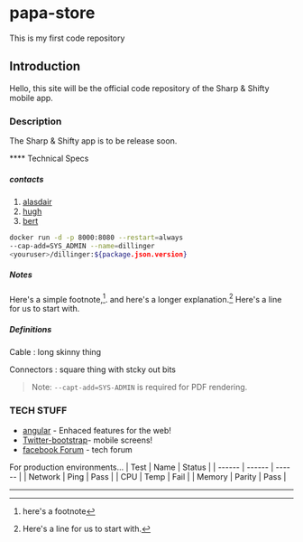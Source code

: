 # papa-store
This is my first code repository
## Introduction
Hello, this site will be the official code repository of the Sharp & Shifty mobile app.

### Description
The Sharp & Shifty app is to be release soon.

**** Technical Specs

##### contacts
1. [alasdair]
2. [hugh]
3. [bert]

```sh
docker run -d -p 8000:8080 --restart=always
--cap-add=SYS_ADMIN --name=dillinger
<youruser>/dillinger:${package.json.version}
```
##### _Notes_

Here's a simple footnote,[^1]. and here's a longer explanation.[^bignote]
Here's a line for us to start with.


##### Definitions

Cable
: long skinny thing

Connectors
: square thing with stcky out bits

> Note: `--capt-add=SYS-ADMIN` is required for PDF rendering.

### __TECH STUFF__

- [angular] - Enhaced features for the web!
- [Twitter-bootstrap]- mobile screens!
- [facebook Forum] - tech forum

For production environments...
| Test | Name | Status |
| ------ | ------ | ------ |
| Network | Ping | Pass |
| CPU | Temp | Fail |
| Memory | Parity | Pass |

____

[alasdair]: ag@sharp.net
[hugh]: hs@sharp.net
[bert]: bw@ssharp.net
[angular]: <http://angular.com>
[twitter-bootstrap]: <http://twitter.net>
[facebook Forum]: <http://faacebook.com>
[^1]: here's a footnote
[^bignote]: Here's a line for us to start with.

